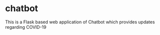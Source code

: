 # chatbot
This is a Flask based web application of Chatbot which provides updates regarding COVID-19
